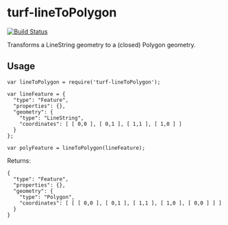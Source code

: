 # turf-lineToPolygon

[![Build Status](https://travis-ci.org/cspanring/turf-lineToPolygon.svg)](https://travis-ci.org/cspanring/turf-lineToPolygon)

Transforms a LineString geometry to a (closed) Polygon geometry.

## Usage

    var lineToPolygon = require('turf-lineToPolygon');

    var lineFeature = {
      "type": "Feature",
      "properties": {},
      "geometry": {
        "type": "LineString",
        "coordinates": [ [ 0,0 ], [ 0,1 ], [ 1,1 ], [ 1,0 ] ]
      }
    };

    var polyFeature = lineToPolygon(lineFeature);

Returns:

    {
      "type": "Feature",
      "properties": {},
      "geometry": {
        "type": "Polygon",
        "coordinates": [ [ [ 0,0 ], [ 0,1 ], [ 1,1 ], [ 1,0 ], [ 0,0 ] ] ]
      }
    }
